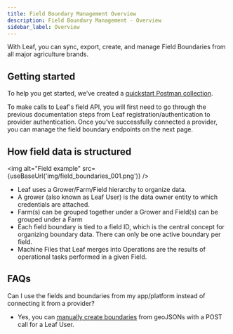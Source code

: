 ```yaml
---
title: Field Boundary Management Overview
description: Field Boundary Management - Overview
sidebar_label: Overview
---
```


[1]: https://github.com/Leaf-Agriculture/Leaf-quickstart-Postman-collection
[2]: https://docs.withleaf.io/docs/field_boundary_management_endpoints#create-a-field

With Leaf, you can sync, export, create, and manage Field Boundaries from all major agriculture brands.

## Getting started
To help you get started, we’ve created a [quickstart Postman collection][1].

To make calls to Leaf's field API, you will first need to go through the previous documentation steps from Leaf registration/authentication to provider authentication. Once you’ve successfully connected a provider, you can manage the field boundary endpoints on the next page. 


## How field data is structured
<img alt="Field example" src={useBaseUrl('img/field_boundaries_001.png')} />
- Leaf uses a Grower/Farm/Field hierarchy to organize data.
- A grower (also known as Leaf User) is the data owner entity to which credentials are attached.
- Farm(s) can be grouped together under a Grower and Field(s) can be grouped under a Farm
- Each field boundary is tied to a field ID, which is the central concept for organizing boundary data. There can only be one active boundary per field.
- Machine Files that Leaf merges into Operations are the results of operational tasks performed in a given Field.


## FAQs
Can I use the fields and boundaries from my app/platform instead of connecting it from a provider? 
- Yes, you can [manually create boundaries][2] from geoJSONs with a POST call for a Leaf User.
